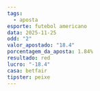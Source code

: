 ```yaml
---
tags:
  - aposta
esporte: futebol americano
data: 2025-11-25
odd: "2"
valor_apostado: "18.4"
porcentagem_da_aposta: 1.84%
resultado: red
lucro: "-18.4"
casa: betfair
tipster: peixe
---
```

